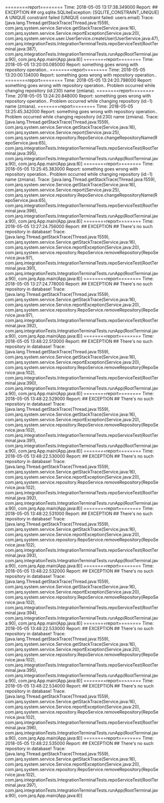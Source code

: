 
========report========
Time: 2018-05-05 13:17:38.349000
Report: ## EXCEPTION ## org.sqlite.SQLiteException: [SQLITE_CONSTRAINT_UNIQUE]  A UNIQUE constraint failed (UNIQUE constraint failed: users.email)
Trace: [java.lang.Thread.getStackTrace(Thread.java:1559), com.jarq.system.service.Service.getStackTrace(Service.java:16), com.jarq.system.service.Service.reportException(Service.java:20), com.jarq.system.service.user.UserService.createUser(UserService.java:47), com.jarq.integrationTests.IntegrationTerminalTests.repoServiceTest(RootTerminal.java:387), com.jarq.integrationTests.IntegrationTerminalTests.runApp(RootTerminal.java:90), com.jarq.App.main(App.java:8)]
========report========
Time: 2018-05-05 13:20:00.085000
Report: something goes wrong with repository operation..
========report========
Time: 2018-05-05 13:20:00.134000
Report: something goes wrong with repository operation..
========report========
Time: 2018-05-05 13:24:20.798000
Report: something goes wrong with repository operation.. Problem occurred while changing repository (id:230) name (zmiana).
========report========
Time: 2018-05-05 13:24:20.848000
Report: something goes wrong with repository operation.. Problem occurred while changing repository (id:-1) name (zmiana).
========report========
Time: 2018-05-05 13:25:45.342000
Report: something goes wrong with repository operation.. Problem occurred while changing repository (id:230) name (zmiana).
Trace: [java.lang.Thread.getStackTrace(Thread.java:1559), com.jarq.system.service.Service.getStackTrace(Service.java:16), com.jarq.system.service.Service.report(Service.java:25), com.jarq.system.service.repository.RepoService.changeRepositoryName(RepoService.java:65), com.jarq.integrationTests.IntegrationTerminalTests.repoServiceTest(RootTerminal.java:395), com.jarq.integrationTests.IntegrationTerminalTests.runApp(RootTerminal.java:90), com.jarq.App.main(App.java:8)]
========report========
Time: 2018-05-05 13:25:45.383000
Report: something goes wrong with repository operation.. Problem occurred while changing repository (id:-1) name (zmiana).
Trace: [java.lang.Thread.getStackTrace(Thread.java:1559), com.jarq.system.service.Service.getStackTrace(Service.java:16), com.jarq.system.service.Service.report(Service.java:25), com.jarq.system.service.repository.RepoService.changeRepositoryName(RepoService.java:65), com.jarq.integrationTests.IntegrationTerminalTests.repoServiceTest(RootTerminal.java:396), com.jarq.integrationTests.IntegrationTerminalTests.runApp(RootTerminal.java:90), com.jarq.App.main(App.java:8)]
========report========
Time: 2018-05-05 13:27:24.756000
Report: ## EXCEPTION ## There's no such repository in database!
Trace: [java.lang.Thread.getStackTrace(Thread.java:1559), com.jarq.system.service.Service.getStackTrace(Service.java:16), com.jarq.system.service.Service.reportException(Service.java:20), com.jarq.system.service.repository.RepoService.removeRepository(RepoService.java:97), com.jarq.integrationTests.IntegrationTerminalTests.repoServiceTest(RootTerminal.java:391), com.jarq.integrationTests.IntegrationTerminalTests.runApp(RootTerminal.java:90), com.jarq.App.main(App.java:8)]
========report========
Time: 2018-05-05 13:27:24.778000
Report: ## EXCEPTION ## There's no such repository in database!
Trace: [java.lang.Thread.getStackTrace(Thread.java:1559), com.jarq.system.service.Service.getStackTrace(Service.java:16), com.jarq.system.service.Service.reportException(Service.java:20), com.jarq.system.service.repository.RepoService.removeRepository(RepoService.java:97), com.jarq.integrationTests.IntegrationTerminalTests.repoServiceTest(RootTerminal.java:392), com.jarq.integrationTests.IntegrationTerminalTests.runApp(RootTerminal.java:90), com.jarq.App.main(App.java:8)]
========report========
Time: 2018-05-05 13:48:22.513000
Report: ## EXCEPTION ## There's no such repository in database!
Trace: [java.lang.Thread.getStackTrace(Thread.java:1559), com.jarq.system.service.Service.getStackTrace(Service.java:16), com.jarq.system.service.Service.reportException(Service.java:20), com.jarq.system.service.repository.RepoService.removeRepository(RepoService.java:102), com.jarq.integrationTests.IntegrationTerminalTests.repoServiceTest(RootTerminal.java:390), com.jarq.integrationTests.IntegrationTerminalTests.runApp(RootTerminal.java:90), com.jarq.App.main(App.java:8)]
========report========
Time: 2018-05-05 13:48:22.529000
Report: ## EXCEPTION ## There's no such repository in database!
Trace: [java.lang.Thread.getStackTrace(Thread.java:1559), com.jarq.system.service.Service.getStackTrace(Service.java:16), com.jarq.system.service.Service.reportException(Service.java:20), com.jarq.system.service.repository.RepoService.removeRepository(RepoService.java:102), com.jarq.integrationTests.IntegrationTerminalTests.repoServiceTest(RootTerminal.java:391), com.jarq.integrationTests.IntegrationTerminalTests.runApp(RootTerminal.java:90), com.jarq.App.main(App.java:8)]
========report========
Time: 2018-05-05 13:48:22.530000
Report: ## EXCEPTION ## There's no such repository in database!
Trace: [java.lang.Thread.getStackTrace(Thread.java:1559), com.jarq.system.service.Service.getStackTrace(Service.java:16), com.jarq.system.service.Service.reportException(Service.java:20), com.jarq.system.service.repository.RepoService.removeRepository(RepoService.java:102), com.jarq.integrationTests.IntegrationTerminalTests.repoServiceTest(RootTerminal.java:392), com.jarq.integrationTests.IntegrationTerminalTests.runApp(RootTerminal.java:90), com.jarq.App.main(App.java:8)]
========report========
Time: 2018-05-05 13:48:22.531000
Report: ## EXCEPTION ## There's no such repository in database!
Trace: [java.lang.Thread.getStackTrace(Thread.java:1559), com.jarq.system.service.Service.getStackTrace(Service.java:16), com.jarq.system.service.Service.reportException(Service.java:20), com.jarq.system.service.repository.RepoService.removeRepository(RepoService.java:102), com.jarq.integrationTests.IntegrationTerminalTests.repoServiceTest(RootTerminal.java:393), com.jarq.integrationTests.IntegrationTerminalTests.runApp(RootTerminal.java:90), com.jarq.App.main(App.java:8)]
========report========
Time: 2018-05-05 13:48:22.532000
Report: ## EXCEPTION ## There's no such repository in database!
Trace: [java.lang.Thread.getStackTrace(Thread.java:1559), com.jarq.system.service.Service.getStackTrace(Service.java:16), com.jarq.system.service.Service.reportException(Service.java:20), com.jarq.system.service.repository.RepoService.removeRepository(RepoService.java:102), com.jarq.integrationTests.IntegrationTerminalTests.repoServiceTest(RootTerminal.java:394), com.jarq.integrationTests.IntegrationTerminalTests.runApp(RootTerminal.java:90), com.jarq.App.main(App.java:8)]
========report========
Time: 2018-05-05 13:48:22.533000
Report: ## EXCEPTION ## There's no such repository in database!
Trace: [java.lang.Thread.getStackTrace(Thread.java:1559), com.jarq.system.service.Service.getStackTrace(Service.java:16), com.jarq.system.service.Service.reportException(Service.java:20), com.jarq.system.service.repository.RepoService.removeRepository(RepoService.java:102), com.jarq.integrationTests.IntegrationTerminalTests.repoServiceTest(RootTerminal.java:395), com.jarq.integrationTests.IntegrationTerminalTests.runApp(RootTerminal.java:90), com.jarq.App.main(App.java:8)]
========report========
Time: 2018-05-05 13:48:22.534000
Report: ## EXCEPTION ## There's no such repository in database!
Trace: [java.lang.Thread.getStackTrace(Thread.java:1559), com.jarq.system.service.Service.getStackTrace(Service.java:16), com.jarq.system.service.Service.reportException(Service.java:20), com.jarq.system.service.repository.RepoService.removeRepository(RepoService.java:102), com.jarq.integrationTests.IntegrationTerminalTests.repoServiceTest(RootTerminal.java:396), com.jarq.integrationTests.IntegrationTerminalTests.runApp(RootTerminal.java:90), com.jarq.App.main(App.java:8)]
========report========
Time: 2018-05-05 13:48:22.535000
Report: ## EXCEPTION ## There's no such repository in database!
Trace: [java.lang.Thread.getStackTrace(Thread.java:1559), com.jarq.system.service.Service.getStackTrace(Service.java:16), com.jarq.system.service.Service.reportException(Service.java:20), com.jarq.system.service.repository.RepoService.removeRepository(RepoService.java:102), com.jarq.integrationTests.IntegrationTerminalTests.repoServiceTest(RootTerminal.java:397), com.jarq.integrationTests.IntegrationTerminalTests.runApp(RootTerminal.java:90), com.jarq.App.main(App.java:8)]
